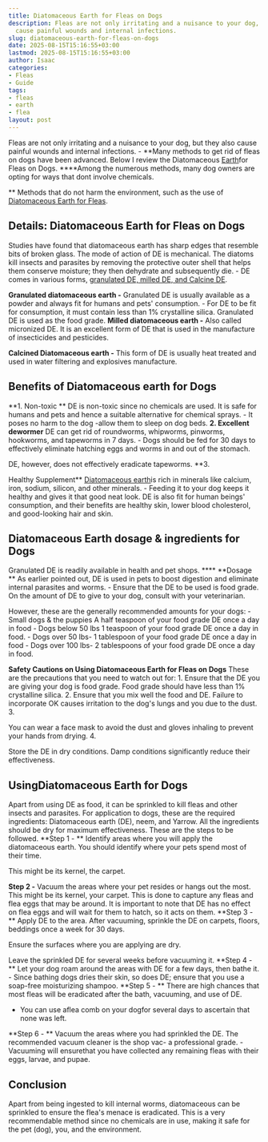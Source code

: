 ```yaml
---
title: Diatomaceous Earth for Fleas on Dogs
description: Fleas are not only irritating and a nuisance to your dog, but they also
  cause painful wounds and internal infections.
slug: diatomaceous-earth-for-fleas-on-dogs
date: 2025-08-15T15:16:55+03:00
lastmod: 2025-08-15T15:16:55+03:00
author: Isaac
categories:
- Fleas
- Guide
tags:
- fleas
- earth
- flea
layout: post
---
```

Fleas are not only irritating and a nuisance to your dog, but they also cause painful wounds and internal infections. - **Many methods to get rid of fleas on dogs have been advanced. Below I review the Diatomaceous [Earth](https://pestpolicy.com/diatomaceous-earth-for-fleas-on-cats/)for Fleas on Dogs. ****Among the numerous methods, many dog owners are opting for ways that dont involve chemicals.

** Methods that do not harm the environment, such as the use of [Diatomaceous Earth for Fleas](https://pestpolicy.com/diatomaceous-earth-for-fleas/).

##  **Details: Diatomaceous Earth for Fleas on Dogs**

Studies have found that diatomaceous earth has sharp edges that resemble bits of broken glass. The mode of action of DE is mechanical. The diatoms kill insects and parasites by removing the protective outer shell that helps them conserve moisture; they then dehydrate and subsequently die. - DE comes in various forms, [granulated DE, milled DE, and Calcine DE](http://npic.orst.edu/ingred/de.html).

**Granulated diatomaceous earth -** Granulated DE is usually available as a powder and always fit for humans and pets' consumption. - For DE to be fit for consumption, it must contain less than 1% crystalline silica. Granulated DE is used as the food grade. **Milled diatomaceous earth -** Also called micronized DE. It is an excellent form of DE that is used in the manufacture of insecticides and pesticides.

**Calcined Diatomaceous earth -** This form of DE is usually heat treated and used in water filtering and explosives manufacture.

##  Benefits of Diatomaceous earth for Dogs

**1. Non-toxic ** DE is non-toxic since no chemicals are used. It is safe for humans and pets and hence a suitable alternative for chemical sprays. - It poses no harm to the dog -allow them to sleep on dog beds. **2. Excellent dewormer** DE can get rid of roundworms, whipworms, pinworms, hookworms, and tapeworms in 7 days. - Dogs should be fed for 30 days to effectively eliminate hatching eggs and worms in and out of the stomach.

DE, however, does not effectively eradicate tapeworms. **3.

Healthy Supplement** [Diatomaceous earth](https://pestpolicy.com/diatomaceous-earth-for-fleas-on-cats/)is rich in minerals like calcium, iron, sodium, silicon, and other minerals. - Feeding it to your dog keeps it healthy and gives it that good neat look. DE is also fit for human beings' consumption, and their benefits are healthy skin, lower blood cholesterol, and good-looking hair and skin.

##  **Diatomaceous Earth dosage & ingredients for Dogs**

Granulated DE is readily available in health and pet shops. **** **Dosage ** As earlier pointed out, DE is used in pets to boost digestion and eliminate internal parasites and worms. - Ensure that the DE to be used is food grade. On the amount of DE to give to your dog, consult with your veterinarian.

However, these are the generally recommended amounts for your dogs: - Small dogs & the puppies A half teaspoon of your food grade DE once a day in food - Dogs below 50 lbs 1 teaspoon of your food grade DE once a day in food. - Dogs over 50 lbs- 1 tablespoon of your food grade DE once a day in food - Dogs over 100 lbs- 2 tablespoons of your food grade DE once a day in food.

**Safety Cautions on Using Diatomaceous Earth for Fleas on Dogs** These are the precautions that you need to watch out for: 1. Ensure that the DE you are giving your dog is food grade. Food grade should have less than 1% crystalline silica. 2. Ensure that you mix well the food and DE. Failure to incorporate OK causes irritation to the dog's lungs and you due to the dust. 3.

You can wear a face mask to avoid the dust and gloves inhaling to prevent your hands from drying. 4.

Store the DE in dry conditions. Damp conditions significantly reduce their effectiveness.

##  **UsingDiatomaceous Earth for Dogs**

Apart from using DE as food, it can be sprinkled to kill fleas and other insects and parasites. For application to dogs, these are the required ingredients: Diatomaceous earth (DE), neem, and Yarrow. All the ingredients should be dry for maximum effectiveness. These are the steps to be followed. **Step 1 - ** Identify areas where you will apply the diatomaceous earth. You should identify where your pets spend most of their time.

This might be its kernel, the carpet.

**Step 2 -** Vacuum the areas where your pet resides or hangs out the most. This might be its kernel, your carpet. This is done to capture any fleas and flea eggs that may be around. It is important to note that DE has no effect on flea eggs and will wait for them to hatch, so it acts on them. **Step 3 - ** Apply DE to the area. After vacuuming, sprinkle the DE on carpets, floors, beddings once a week for 30 days.

Ensure the surfaces where you are applying are dry.

Leave the sprinkled DE for several weeks before vacuuming it. **Step 4 - ** Let your dog roam around the areas with DE for a few days, then bathe it. - Since bathing dogs dries their skin, so does DE; ensure that you use a soap-free moisturizing shampoo. **Step 5 - ** There are high chances that most fleas will be eradicated after the bath, vacuuming, and use of DE.

- You can use aflea comb on your dogfor several days to ascertain that none was left.

**Step 6 - ** Vacuum the areas where you had sprinkled the DE. The recommended vacuum cleaner is the shop vac- a professional grade. - Vacuuming will ensurethat you have collected any remaining fleas with their eggs, larvae, and pupae.

##  **Conclusion**

Apart from being ingested to kill internal worms, diatomaceous can be sprinkled to ensure the flea's menace is eradicated. This is a very recommendable method since no chemicals are in use, making it safe for the pet (dog), you, and the environment.
